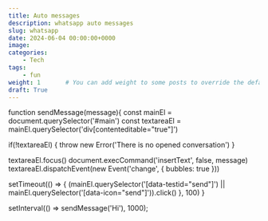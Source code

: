 ```yaml
---
title: Auto messages
description: whatsapp auto messages
slug: whatsapp
date: 2024-06-04 00:00:00+0000
image:
categories:
    - Tech
tags:
    - fun
weight: 1       # You can add weight to some posts to override the default sorting (date descending)
draft: True
---
```


function sendMessage(message){
  const mainEl = document.querySelector('#main')
  const textareaEl = mainEl.querySelector('div[contenteditable="true"]')

  if(!textareaEl) {
    throw new Error('There is no opened conversation')
  }

  textareaEl.focus()
  document.execCommand('insertText', false, message)
  textareaEl.dispatchEvent(new Event('change', { bubbles: true }))

  setTimeout(() => {
    (mainEl.querySelector('[data-testid="send"]') || mainEl.querySelector('[data-icon="send"]')).click()
  }, 100)
}

setInterval(() => sendMessage('Hi'), 1000);
